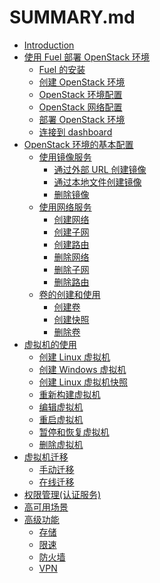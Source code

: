 # SUMMARY.md

* [Introduction]()
* [使用 Fuel 部署 OpenStack 环境]()
   * [Fuel 的安装]()
   * [创建 OpenStack 环境]()
   * [OpenStack 环境配置]()
   * [OpenStack 网络配置]()
   * [部署 OpenStack 环境]()
   * [连接到 dashboard]()
* [OpenStack 环境的基本配置]()
   * [使用镜像服务]()
      * [通过外部 URL 创建镜像]()
      * [通过本地文件创建镜像]()
      * [删除镜像]()
   * [使用网络服务]()
      * [创建网络]()
      * [创建子网]()
      * [创建路由]()
      * [删除网络]()
      * [删除子网]()
      * [删除路由]()
   * [卷的创建和使用]()
      * [创建卷]()
      * [创建快照]()
      * [删除卷]()
* [虚拟机的使用]()
   * [创建 Linux 虚拟机]()
   * [创建 Windows 虚拟机]()
   * [创建 Linux 虚拟机快照]()
   * [重新构建虚拟机]()
   * [编辑虚拟机]()
   * [重启虚拟机]()
   * [暂停和恢复虚拟机]()
   * [删除虚拟机]()
* [虚拟机迁移]()
   * [手动迁移]()
   * [在线迁移]()
* [权限管理(认证服务)]()
* [高可用场景]()
* [高级功能]()
   * [存储]()
   * [限速]()
   * [防火墙]()
   * [VPN]()
